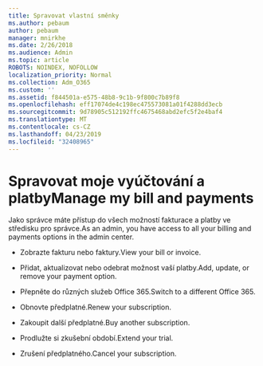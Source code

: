 ```yaml
---
title: Spravovat vlastní směnky
ms.author: pebaum
author: pebaum
manager: mnirkhe
ms.date: 2/26/2018
ms.audience: Admin
ms.topic: article
ROBOTS: NOINDEX, NOFOLLOW
localization_priority: Normal
ms.collection: Adm_O365
ms.custom: ''
ms.assetid: f844501a-e575-48b8-9c1b-9f800c7b89f8
ms.openlocfilehash: eff17074de4c198ec475573081a01f4288dd3ecb
ms.sourcegitcommit: 9d78905c512192ffc4675468abd2efc5f2e4baf4
ms.translationtype: MT
ms.contentlocale: cs-CZ
ms.lasthandoff: 04/23/2019
ms.locfileid: "32408965"
---
```

# <a name="manage-my-bill-and-payments"></a><span data-ttu-id="b5dd3-102">Spravovat moje vyúčtování a platby</span><span class="sxs-lookup"><span data-stu-id="b5dd3-102">Manage my bill and payments</span></span>

<span data-ttu-id="b5dd3-103">Jako správce máte přístup do všech možností fakturace a platby ve středisku pro správce.</span><span class="sxs-lookup"><span data-stu-id="b5dd3-103">As an admin, you have access to all your billing and payments options in the admin center.</span></span>
  
- <span data-ttu-id="b5dd3-104">Zobrazte fakturu nebo faktury.</span><span class="sxs-lookup"><span data-stu-id="b5dd3-104">View your bill or invoice.</span></span>
    
- <span data-ttu-id="b5dd3-105">Přidat, aktualizovat nebo odebrat možnost vaší platby.</span><span class="sxs-lookup"><span data-stu-id="b5dd3-105">Add, update, or remove your payment option.</span></span>
    
- <span data-ttu-id="b5dd3-106">Přepněte do různých služeb Office 365.</span><span class="sxs-lookup"><span data-stu-id="b5dd3-106">Switch to a different Office 365.</span></span>
    
- <span data-ttu-id="b5dd3-107">Obnovte předplatné.</span><span class="sxs-lookup"><span data-stu-id="b5dd3-107">Renew your subscription.</span></span>
    
- <span data-ttu-id="b5dd3-108">Zakoupit další předplatné.</span><span class="sxs-lookup"><span data-stu-id="b5dd3-108">Buy another subscription.</span></span>
    
- <span data-ttu-id="b5dd3-109">Prodlužte si zkušební období.</span><span class="sxs-lookup"><span data-stu-id="b5dd3-109">Extend your trial.</span></span>
    
- <span data-ttu-id="b5dd3-110">Zrušení předplatného.</span><span class="sxs-lookup"><span data-stu-id="b5dd3-110">Cancel your subscription.</span></span>
    

